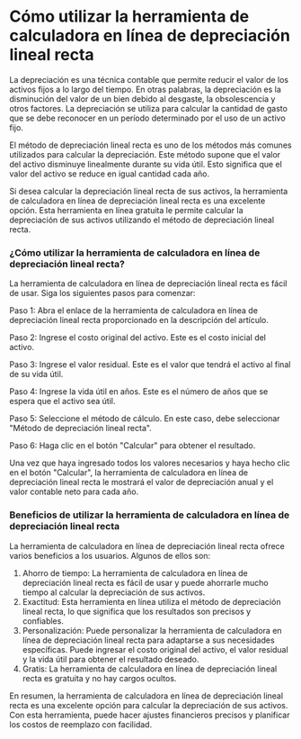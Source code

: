 Cómo utilizar la herramienta de calculadora en línea de depreciación lineal recta
=================================================================================

La depreciación es una técnica contable que permite reducir el valor de los activos fijos a lo largo del tiempo. En otras palabras, la depreciación es la disminución del valor de un bien debido al desgaste, la obsolescencia y otros factores. La depreciación se utiliza para calcular la cantidad de gasto que se debe reconocer en un período determinado por el uso de un activo fijo.

El método de depreciación lineal recta es uno de los métodos más comunes utilizados para calcular la depreciación. Este método supone que el valor del activo disminuye linealmente durante su vida útil. Esto significa que el valor del activo se reduce en igual cantidad cada año.

Si desea calcular la depreciación lineal recta de sus activos, la herramienta de calculadora en línea de depreciación lineal recta es una excelente opción. Esta herramienta en línea gratuita le permite calcular la depreciación de sus activos utilizando el método de depreciación lineal recta.

### ¿Cómo utilizar la herramienta de calculadora en línea de depreciación lineal recta?

La herramienta de calculadora en línea de depreciación lineal recta es fácil de usar. Siga los siguientes pasos para comenzar:

Paso 1: Abra el enlace de la herramienta de calculadora en línea de depreciación lineal recta proporcionado en la descripción del artículo.

Paso 2: Ingrese el costo original del activo. Este es el costo inicial del activo.

Paso 3: Ingrese el valor residual. Este es el valor que tendrá el activo al final de su vida útil.

Paso 4: Ingrese la vida útil en años. Este es el número de años que se espera que el activo sea útil.

Paso 5: Seleccione el método de cálculo. En este caso, debe seleccionar "Método de depreciación lineal recta".

Paso 6: Haga clic en el botón "Calcular" para obtener el resultado.

Una vez que haya ingresado todos los valores necesarios y haya hecho clic en el botón "Calcular", la herramienta de calculadora en línea de depreciación lineal recta le mostrará el valor de depreciación anual y el valor contable neto para cada año.

### Beneficios de utilizar la herramienta de calculadora en línea de depreciación lineal recta

La herramienta de calculadora en línea de depreciación lineal recta ofrece varios beneficios a los usuarios. Algunos de ellos son:

1. Ahorro de tiempo: La herramienta de calculadora en línea de depreciación lineal recta es fácil de usar y puede ahorrarle mucho tiempo al calcular la depreciación de sus activos.
2. Exactitud: Esta herramienta en línea utiliza el método de depreciación lineal recta, lo que significa que los resultados son precisos y confiables.
3. Personalización: Puede personalizar la herramienta de calculadora en línea de depreciación lineal recta para adaptarse a sus necesidades específicas. Puede ingresar el costo original del activo, el valor residual y la vida útil para obtener el resultado deseado.
4. Gratis: La herramienta de calculadora en línea de depreciación lineal recta es gratuita y no hay cargos ocultos.

En resumen, la herramienta de calculadora en línea de depreciación lineal recta es una excelente opción para calcular la depreciación de sus activos. Con esta herramienta, puede hacer ajustes financieros precisos y planificar los costos de reemplazo con facilidad.